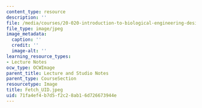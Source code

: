 ```yaml
---
content_type: resource
description: ''
file: /media/courses/20-020-introduction-to-biological-engineering-design-spring-2009/71fa4ef4b7d5f2c28ab16d726673944e_Fetch_UID.jpeg
file_type: image/jpeg
image_metadata:
  caption: ''
  credit: ''
  image-alt: ''
learning_resource_types:
- Lecture Notes
ocw_type: OCWImage
parent_title: Lecture and Studio Notes
parent_type: CourseSection
resourcetype: Image
title: Fetch_UID.jpeg
uid: 71fa4ef4-b7d5-f2c2-8ab1-6d726673944e
---
```


